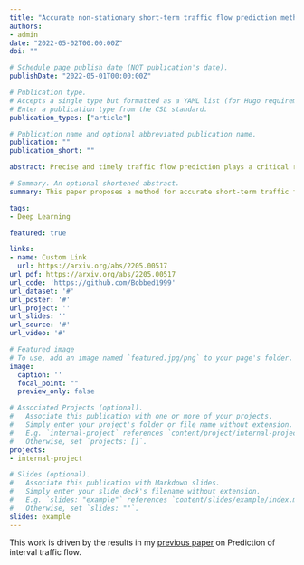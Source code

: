 ```yaml
---
title: "Accurate non-stationary short-term traffic flow prediction method"
authors:
- admin
date: "2022-05-02T00:00:00Z"
doi: ""

# Schedule page publish date (NOT publication's date).
publishDate: "2022-05-01T00:00:00Z"

# Publication type.
# Accepts a single type but formatted as a YAML list (for Hugo requirements).
# Enter a publication type from the CSL standard.
publication_types: ["article"]

# Publication name and optional abbreviated publication name.
publication: ""
publication_short: ""

abstract: Precise and timely traffic flow prediction plays a critical role in developing intelligent transportation systems and has attracted considerable attention in recent decades. Despite the significant progress in this area brought by deep learning, challenges remain. Traffic flows usually change dramatically in a short period, which prevents the current methods from accurately capturing the future trend and likely causes the over-fitting problem, leading to unsatisfied accuracy. To this end, this paper proposes a Long Short-Term Memory (LSTM) based method that can forecast the short-term traffic flow precisely and avoid local optimum problems during training. Specifically, instead of using the non-stationary raw traffic data directly, we first decompose them into sub-components, where each one is less noisy than the original input. Afterward, Sample Entropy (SE) is employed to merge similar components to reduce the computation cost. The merged features are fed into the LSTM, and we then introduce a spatiotemporal module to consider the neighboring relationships in the recombined signals to avoid strong autocorrelation. During training, we utilize the Grey Wolf Algorithm (GWO) to optimize the parameters of LSTM, which overcome the overfitting issue. We conduct the experiments on a UK public highway traffic flow dataset, and the results show that the proposed method performs favorably against other state-of-the-art methods with better adaption performance on extreme outliers, delay effects, and trend-changing responses.

# Summary. An optional shortened abstract.
summary: This paper proposes a method for accurate short-term traffic flow prediction.

tags:
- Deep Learning

featured: true

links:
- name: Custom Link
  url: https://arxiv.org/abs/2205.00517
url_pdf: https://arxiv.org/abs/2205.00517
url_code: 'https://github.com/Bobbed1999'
url_dataset: '#'
url_poster: '#'
url_project: ''
url_slides: ''
url_source: '#'
url_video: '#'

# Featured image
# To use, add an image named `featured.jpg/png` to your page's folder. 
image:
  caption: ''
  focal_point: ""
  preview_only: false

# Associated Projects (optional).
#   Associate this publication with one or more of your projects.
#   Simply enter your project's folder or file name without extension.
#   E.g. `internal-project` references `content/project/internal-project/index.md`.
#   Otherwise, set `projects: []`.
projects:
- internal-project

# Slides (optional).
#   Associate this publication with Markdown slides.
#   Simply enter your slide deck's filename without extension.
#   E.g. `slides: "example"` references `content/slides/example/index.md`.
#   Otherwise, set `slides: ""`.
slides: example
---
```


This work is driven by the results in my [previous paper](/publication/conference-paper/) on Prediction of interval traffic flow.

